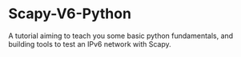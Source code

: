 # Scapy-V6-Python
A tutorial aiming to teach you some basic python fundamentals, and building tools to test an IPv6 network with Scapy. 
